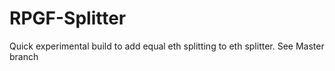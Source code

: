 # RPGF-Splitter
Quick experimental build to add equal eth splitting to eth splitter. See Master branch

